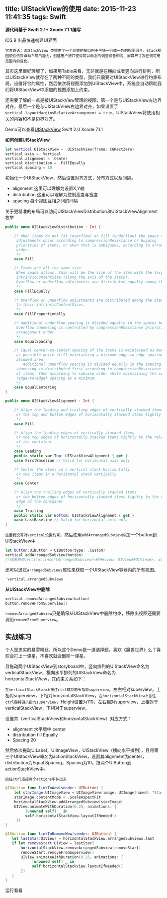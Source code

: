 title: UIStackView的使用
date: 2015-11-23 11:41:35
tags: Swift
---

**源代码基于 Swift 2.1+ Xcode 7.1.1编写**

iOS 9 出品快速构建UI界面

`官方原话：UIStackView 类提供了一个高效的接口用于平铺一行或一列的视图组合。Stack视图使你依靠自动布局的能力，创建用户接口使得可以动态的调整设备朝向、屏幕尺寸及任何可用范围内的变化。`

其实这里很好理解了，如果用Table来看，无非就是在横向或者竖向进行排列，所以UIStackView就存在了两种不同的类型，我们只需要对UIStackView进行约束布局，设置好它的属性，然后依次将视图添加到UIStackView中，系统会自动帮助我们将UIStackView中添加的视图添加上约束。

还需要了解的一点是被UIStackView管理的视图，第一个是与UIStackView左边界对齐，最后一个是与UIStackView右边界对齐，如果设置了`vertical.layoutMarginsRelativeArrangement = true`，UIStackView将使用相关的内容和不是边界对齐。

Demo可以查看[UIStackView](https://github.com/icepy/withoutMe/tree/master/UIStackView) Swift 2.0 Xcode 7.1.1

**如何创建UIStackView**

```Swift
let vertical:UIStackView =  UIStackView(frame: CGRectZero)
vertical.axis = .Vertical
vertical.alignment = .Center
vertical.distribution = .FillEqually
vertical.spacing = 10
```

初始化一个UIStackView，然后设置对齐方式，分布方式以及间隔。

- alignment 这里可以理解为设置X,Y轴
- distribution 这里可以理解为控制高度与宽度
- spacing 每个视图互相之间的间隔

关于更精准的布局可以访问UIStackViewDistribution和UIStackViewAlignment枚举

```Swift
public enum UIStackViewDistribution : Int {

    /* When items do not fit (overflow) or fill (underflow) the space available
     adjustments occur according to compressionResistance or hugging
     priorities of items, or when that is ambiguous, according to arrangement
     order.
     */
    case Fill

    /* Items are all the same size.
     When space allows, this will be the size of the item with the largest
     intrinsicContentSize (along the axis of the stack).
     Overflow or underflow adjustments are distributed equally among the items.
     */
    case FillEqually

    /* Overflow or underflow adjustments are distributed among the items proportional
     to their intrinsicContentSizes.
     */
    case FillProportionally

    /* Additional underflow spacing is divided equally in the spaces between the items.
     Overflow squeezing is controlled by compressionResistance priorities followed by
     arrangement order.
     */
    case EqualSpacing

    /* Equal center-to-center spacing of the items is maintained as much
     as possible while still maintaining a minimum edge-to-edge spacing within the
     allowed area.
        Additional underflow spacing is divided equally in the spacing. Overflow
     squeezing is distributed first according to compressionResistance priorities
     of items, then according to subview order while maintaining the configured
     (edge-to-edge) spacing as a minimum.
     */
    case EqualCentering
}

public enum UIStackViewAlignment : Int {

    /* Align the leading and trailing edges of vertically stacked items
     or the top and bottom edges of horizontally stacked items tightly to the container.
     */
    case Fill

    /* Align the leading edges of vertically stacked items
     or the top edges of horizontally stacked items tightly to the relevant edge
     of the container
     */
    case Leading
    public static var Top: UIStackViewAlignment { get }
    case FirstBaseline // Valid for horizontal axis only

    /* Center the items in a vertical stack horizontally
     or the items in a horizontal stack vertically
     */
    case Center

    /* Align the trailing edges of vertically stacked items
     or the bottom edges of horizontally stacked items tightly to the relevant
     edge of the container
     */
    case Trailing
    public static var Bottom: UIStackViewAlignment { get }
    case LastBaseline // Valid for horizontal axis only
}
```

`这里我没有对vertical设置约束`，然后使用`addArrangedSubview`添加一个button到UIStackView中

```Swift
let button:UIButton = UIButton(type: .Custom)
vertical.addArrangedSubview(button)
//或者使用vertical.insertArrangedSubview(<#T##view: UIView##UIView#>, atIndex: <#T##Int#>)
```

还可以通过`arrangedSubviews`属性来获取一个UIStackView容器内的所有视图。

```Swift
 vertical.arrangedSubviews
```

**从UIStackView中删除**

```Swift
vertical.removeArrangedSubview(button)
button.removeFromSuperview()
```

`removeArrangedSubview`只是确保从UIStackView中删除约束，移除出视图还需要调用`removeFromSuperview`。

## 实战练习

个人是忠实的暴雪粉丝，所以这个Demo是一道选择题，喜欢《魔兽世界》么？喜欢会打上一课星，不喜欢就会删除一课星。

且拖动两个UIStackView到storyboard中，竖向排列的UIStackView命名为verticalStackView，横向水平排列的UIStackView命名为horizontalStackView，其约束关系如下：

`在verticalStackView上按住ctrl键将箭头指向superview`，左右相对superview，上相对superview，下相对horizontalStackView。`在horizontalStackView上按住ctrl键将键头指向superview`，Height设置为110，左右相对superview，上相对于verticalStackView，下相对于superview。

设置其（verticalStackView和horizontalStackView）对应方式：

- alignment 水平居中 center
- distribution fill Equally
- Spacing 20

然后依次拖动UILabel，UIImageView，UIStackView（横向水平排列），且将第三个UIStackView命名为actionStackView，设置其alignment为center，distribution为Equal Spacing，Spacing为10，拖两个UIButton到actionStackView中。

`按住ctrl连接两个actions事件出来`

```Swift
@IBAction func linkToWow(sender: UIButton) {
    let starImage:UIImageView = UIImageView(image: UIImage(named: "Star"))
    starImage.contentMode = .ScaleAspectFit
    horizontalStackView.addArrangedSubview(starImage)
    UIView.animateWithDuration(0.25, animations: {
         [unowned self] _ in
         self.horizontalStackView.layoutIfNeeded()
     })
}

@IBAction func linkToRemoveWow(sender: UIButton) {
   let lastStar:UIView? = horizontalStackView.arrangedSubviews.last
   if let removeStart:UIView = lastStar{
       horizontalStackView.removeArrangedSubview(removeStart)
       removeStart.removeFromSuperview()
       UIView.animateWithDuration(0.25, animations: {
            [unowned self] _ in
            self.horizontalStackView.layoutIfNeeded()
       })
   }
}
```
运行看看
